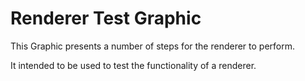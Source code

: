 # Renderer Test Graphic

This Graphic presents a number of steps for the renderer to perform.

It intended to be used to test the functionality of a renderer.
